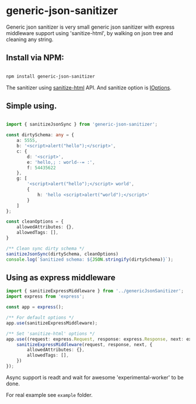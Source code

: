 # generic-json-sanitizer

Generic json sanitizer is very small generic json sanitizer with express middleware support using 'sanitize-html',
by walking on json tree and cleaning any string.

## Install via NPM:

```bash 

npm install generic-json-sanitizer

```

The sanitizer using [sanitize-html](https://github.com/punkave/sanitize-html) API.
And sanitize option is [IOptions](https://github.com/DefinitelyTyped/DefinitelyTyped/blob/master/types/sanitize-html/index.d.ts).

## Simple using.
```typescript

import { sanitizeJsonSync } from 'generic-json-sanitizer';

const dirtySchema: any = {
    a: 5555,
    b: '<script>alert("hello");</script>',
    c: {
        d: '<script>',
        e: 'hello,; : world--= :',
        f: 54435622
    },
    g: [
        '<script>alert("hello");</script> world',
        {
            h: 'hello <script>alert("world");</script>'
        }
    ]
};

const cleanOptions = {
    allowedAttributes: {},
    allowedTags: [],
}

/** Clean sync dirty schema */
sanitizeJsonSync(dirtySchema, cleanOptions)
console.log(`Sanitized schema: ${JSON.stringify(dirtySchema)}`);

```

## Using as express middleware

```typescript
import { sanitizeExpressMiddleware } from '../genericJsonSanitizer';
import express from 'express';

const app = express();

/** For default options */
app.use(sanitizeExpressMiddleware);

/** Set 'sanitize-html' options */
app.use((request: express.Request, response: express.Response, next: express.NextFunction) => {
    sanitizeExpressMiddleware(request, response, next, {
        allowedAttributes: {},
        allowedTags: [],
    })
}); 

```


Async support is readt and wait for awesome 'experimental-worker' to be done.

For real example see `example` folder.
